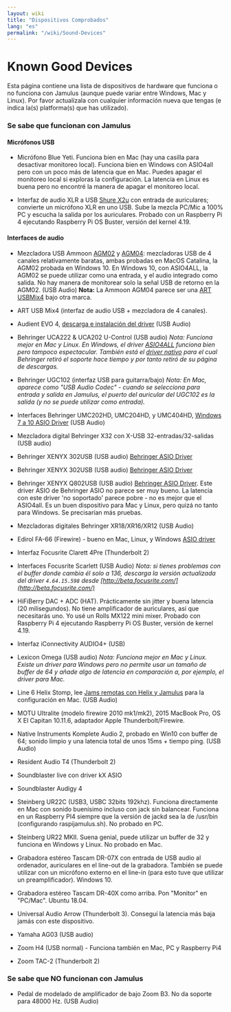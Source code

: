 ```yaml
---
layout: wiki
title: "Dispositivos Comprobados"
lang: "es"
permalink: "/wiki/Sound-Devices"
---
```


# Known Good Devices

Esta página contiene una lista de dispositivos de hardware que funciona o no funciona con Jamulus (aunque puede variar entre Windows, Mac y Linux). Por favor actualízala con cualquier información nueva que tengas (e indica la(s) platforma(s) que has utilizado).

### Se sabe que funcionan con Jamulus

#### Micrófonos USB

* Micrófono Blue Yeti. Funciona bien en Mac (hay una casilla para desactivar monitoreo local). Funciona bien en Windows con ASIO4all pero con un poco más de latencia que en Mac. Puedes apagar el monitoreo local si exploras la configuración. La latencia en Linux es buena pero no encontré la manera de apagar el monitoreo local.

* Interfaz de audio XLR a USB [Shure X2u](https://www.shure.com/en-GB/products/accessories/x2u-xlr-usb-interface) con entrada de auriculares; convierte un micrófono XLR en uno USB. Sube la mezcla PC/Mic a 100% PC y escucha la salida por los auriculares. Probado con un Raspberry Pi 4 ejecutando Raspberry Pi OS Buster, versión del kernel 4.19.


#### Interfaces de audio

* Mezcladora USB Ammoon [AGM02](https://www.ammoon.com/p-i3974.html) y [AGM04](https://www.ammoon.com/p-i4049.html): mezcladoras USB de 4 canales relativamente baratas, ambas probadas en MacOS Catalina, la AGM02 probada en Windows 10. En Windows 10, con ASIO4ALL, la AGM02 se puede utilizar como una entrada, y el audio integrado como salida. No hay manera de monitorear solo la señal USB de retorno en la AGM02. (USB Audio)
   **Nota:** La Ammoon AGM04 parece ser una [ART USBMix4](https://artproaudio.com/product/usbmix4-four-channel-mixer-usb-audio-interface/) bajo otra marca.

* ART USB Mix4 (interfaz de audio USB + mezcladora de 4 canales).

* Audient EVO 4, [descarga e instalación del driver](https://evo.audio/driver-installation/) (USB Audio)

* Behringer UCA222 & UCA202 U-Control (USB audio) _Nota: Funciona mejor en Mac y Linux. En Windows, el driver [ASIO4ALL](http://www.asio4all.org/) funciona bien pero tampoco espectacular. También está el [ driver nativo](http://www.behringerdownload.de/_software/BEHRINGER_2902_X64_2.8.40.zip) para el cual Behringer retiró el soporte hace tiempo y por tanto retiró de su página de descargas._

* Behringer UGC102 (interfaz USB para guitarra/bajo) _Nota: En Mac, aparece como "USB Audio Codec" - cuando se selecciona para entrada y salida en Jamulus, el puerto del auricular del UGC102 es la salida (y no se puede utilizar como entrada)._

* Interfaces Behringer UMC202HD, UMC204HD, y UMC404HD, [Windows 7 a 10 ASIO Driver](http://downloads.music-group.com/software/behringer/UMC/UMC-Driver_4-59-0.zip) (USB Audio)

* Mezcladora digital Behringer X32 con X-USB 32-entradas/32-salidas (USB audio)

* Behringer XENYX 302USB (USB audio) [Behringer ASIO Driver](http://www.behringerdownload.de/_software/BEHRINGER_2902_X64_2.8.40.zip)

* Behringer XENYX 302USB (USB audio) [Behringer ASIO Driver](http://www.behringerdownload.de/_software/BEHRINGER_2902_X64_2.8.40.zip)

* Behringer XENYX Q802USB (USB audio) [Behringer ASIO Driver](http://www.behringerdownload.de/_software/BEHRINGER_2902_X64_2.8.40.zip). Este driver ASIO de Behringer ASIO no parece ser muy bueno. La latencia con este driver 'no soportado' parece pobre - no es mejor que el ASIO4all. Es un buen dispositivo para Mac y Linux, pero quizá no tanto para Windows. Se precisarían más pruebas.

* Mezcladoras digitales Behringer XR18/XR16/XR12 (USB Audio)

* Edirol FA-66 (Firewire) - bueno en Mac, Linux, y Windows [ASIO driver](https://www.roland.com/global/products/fa-66/downloads/)

* Interfaz Focusrite Clarett 4Pre (Thunderbolt 2)

* Interfaces Focusrite Scarlett (USB Audio) _Nota: si tienes problemas con el buffer donde cambia él solo a 136, descarga la versión actualizada del driver `4.64.15.598` desde [http://beta.focusrite.com/](http://beta.focusrite.com/)_

* HiFiBerry DAC + ADC (HAT). Prácticamente sin jitter y buena latencia (20 milisegundos). No tiene amplificador de auriculares, así que necesitarás uno. Yo usé un Rolls MX122 mini mixer. Probado con Raspberry Pi 4 ejecutando Raspberry Pi OS Buster, versión de kernel 4.19.

* Interfaz iConnectivity AUDIO4+ (USB)

* Lexicon Omega (USB audio) _Nota: Funciona mejor en Mac y Linux. Existe un driver para Windows pero no permite usar un tamaño de buffer de 64 y añade algo de latencia en comparación a, por ejemplo, el driver para Mac._

* Line 6 Helix Stomp, lee [Jams remotas con Helix y Jamulus](https://jimamsden.wordpress.com/2020/04/04/remote-jamming-with-helix-and-jamulus/) para la configuración en Mac. (USB Audio)

* MOTU Ultralite (modelo firewire 2010 mk1/mk2), 2015 MacBook Pro, OS X El Capitan 10.11.6, adaptador Apple Thunderbolt/Firewire.

* Native Instruments Komplete Audio 2, probado en Win10 con buffer de 64; sonido limpio y una latencia total de unos 15ms + tiempo ping. (USB Audio)

* Resident Audio T4 (Thunderbolt 2)

* Soundblaster live con driver kX ASIO

* Soundblaster Audigy 4

* Steinberg UR22C (USB3, USBC 32bits 192khz). Funciona directamente en Mac con sonido buenísimo incluso con jack sin balancear. Funciona en un Raspberry PI4 siempre que la versión de jackd sea la de /usr/bin (configurando raspijamulus.sh). No probado en PC.

* Steinberg UR22 MKII. Suena genial, puede utilizar un buffer de 32 y funciona en Windows y Linux. No probado en Mac.

* Grabadora estéreo Tascam DR-07X con entrada de USB audio al ordenador, auriculares en el line-out de la grabadora. También se puede utilizar con un micrófono externo en el line-in (para esto tuve que utilizar un preamplificador). Windows 10.

* Grabadora estéreo Tascam DR-40X como arriba. Pon "Monitor" en "PC/Mac". Ubuntu 18.04.

* Universal Audio Arrow (Thunderbolt 3). Conseguí la latencia más baja jamás con este dispositivo.

* Yamaha AG03 (USB audio)

* Zoom H4 (USB normal) - Funciona también en Mac, PC y Raspberry Pi4

* Zoom TAC-2 (Thunderbolt 2)

### Se sabe que NO funcionan con Jamulus
* Pedal de modelado de amplificador de bajo Zoom B3. No da soporte para 48000 Hz. (USB Audio)
